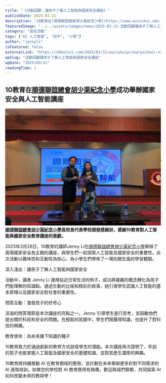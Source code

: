 ```yaml
---
title: "《活動回顧：讓孩子了解人工智能與國家安全講座》"
publishDate: 2025-03-31
description: "10教育在[順德聯誼總會胡少渠紀念小學](https://www.wusiukui.edu.hk/)舉辦國家安全與人工智能講座，運用趣味互動方式讓小學生了解AI技術與國家安全的重要性，激發科技興趣。"
featuredImage: "../../assets/images/news/2025-03-31-活動回顧讓孩子了解人工智能與國家安全講座/image1.jpeg"
category: "過往活動"
tags: ["AI 人工智能", "初中", "小學"]
author: "jennyli"
isFeatured: false
externalLink: "https://10botics.com/2025/03/31/wusiukuiprimaryschool-national-security-talk/"
wpSlug: "活動回顧讓孩子了解人工智能與國家安全講座"
wpDate: "2025/03/31"
readingTime: 1
---
```


## 10教育在[順德聯誼總會胡少渠紀念小學](https://www.wusiukui.edu.hk/)成功舉辦國家安全與人工智能講座

![](../../assets/images/news/2025-03-31-活動回顧讓孩子了解人工智能與國家安全講座/image2.jpeg)**[順德聯誼總會胡少渠紀念小學](https://www.wusiukui.edu.hk/)高校長代表學校頒發感謝狀，感謝10教育對人工智能與國家安全教育講座的貢獻。**

2025年3月28日，10教育的講師Jenny Li在[順德聯誼總會胡少渠紀念小學](https://www.wusiukui.edu.hk/)舉辦了兩場國家安全為主題的講座，與學生們一起探索人工智能及國家安全的重要性。此次活動以趣味性和互動性為核心，為小學生們帶來了一場別開生面的學習體驗。

深入淺出：讓孩子了解人工智能與國家安全

活動中，講者 Jenny Li 運用貼近日常生活的例子，成功將複雜的概念轉化為孩子們能理解的知識點。通過生動的比喻和精彩的故事，她引導學生認識人工智能的基本原理以及國家安全對社會的重要性。

問答互動：激發孩子的好奇心

活潑的問答環節是本次講座的亮點之一。Jenny 引導學生進行思考，並鼓勵他們提出關於科技和安全的問題。在輕鬆的氛圍中，學生們既獲得知識，也提升了對科技的興趣。

教育使命：為未來播下知識的種子

10教育致力於通過創新的教育方式啟發學生的潛能。本次講座再次證明了，年幼的孩子也能掌握人工智能及國家安全的基礎知識，並對其產生濃厚的興趣。

10教育將持續推動 AI 在教育領域的應用，並計劃在未來舉辦更多針對不同需求的 AI 進階培訓。如果您的學校對 AI 教育應用有興趣，歡迎與我們聯繫，共同探索 AI 如何改變未來的教與學！

